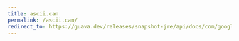 ```yaml
---
title: ascii.can
permalink: /ascii.can/
redirect_to: https://guava.dev/releases/snapshot-jre/api/docs/com/google/common/base/Ascii.html#CAN
---
```

